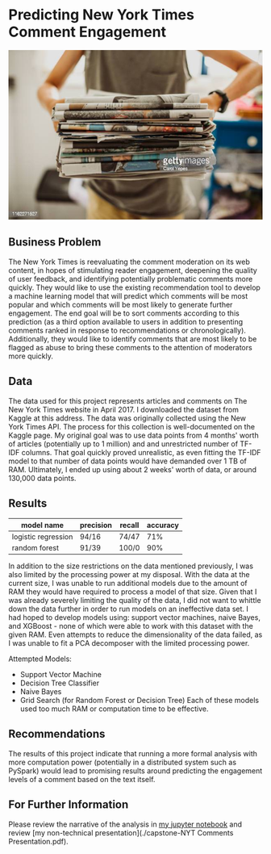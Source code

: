 # Predicting New York Times Comment Engagement
![paperstack](./newspaper_image.jpg)
## Business Problem
The New York Times is reevaluating the comment moderation on its web content, in hopes of stimulating reader engagement, deepening the quality of user feedback, and identifying potentially problematic comments more quickly. They would like to use the existing recommendation tool to develop a machine learning model that will predict which comments will be most popular and which comments will be most likely to generate further engagement. The end goal will be to sort comments according to this prediction (as a third option available to users in addition to presenting comments ranked in response to recommendations or chronologically). Additionally, they would like to identify comments that are most likely to be flagged as abuse to bring these comments to the attention of moderators more quickly.
## Data
The data used for this project represents articles and comments on The New York Times website in April 2017. I downloaded the dataset from Kaggle at this address. The data was originally collected using the New York Times API. The process for this collection is well-documented on the Kaggle page.
My original goal was to use data points from 4 months' worth of articles (potentially up to 1 million) and and unrestricted number of TF-IDF columns. That goal quickly proved unrealistic, as even fitting the TF-IDF model to that number of data points would have demanded over 1 TB of RAM. Ultimately, I ended up using about 2 weeks' worth of data, or around 130,000 data points.
## Results
| model name | precision | recall | accuracy |
---|---|---|---|
| logistic regression | 94/16 | 74/47 | 71% |
| random forest |  91/39 | 100/0 | 90% |


In addition to the size restrictions on the data mentioned previously, I was also limited by the processing power at my disposal. With the data at the current size, I was unable to run additional models due to the amount of RAM they would have required to process a model of that size. Given that I was already severely limiting the quality of the data, I did not want to whittle down the data further in order to run models on an ineffective data set. I had hoped to develop models using: support vector machines, naive Bayes, and XGBoost - none of which were able to work with this dataset with the given RAM. Even attempts to reduce the dimensionality of the data failed, as I was unable to fit a PCA decomposer with the limited processing power.

Attempted Models:
*   Support Vector Machine
*   Decision Tree Classifier
*   Naive Bayes
*   Grid Search (for Random Forest or Decision Tree)
Each of these models used too much RAM or computation time to be effective.
## Recommendations
The results of this project indicate that running a more formal analysis with more computation power (potentially in a distributed system such as PySpark) would lead to promising results around predicting the engagement levels of a comment based on the text itself. 
## For Further Information
Please review the narrative of the analysis in [my jupyter notebook](./capstone-nyt.ipynb) and review [my non-technical presentation](./capstone-NYT Comments Presentation.pdf).
